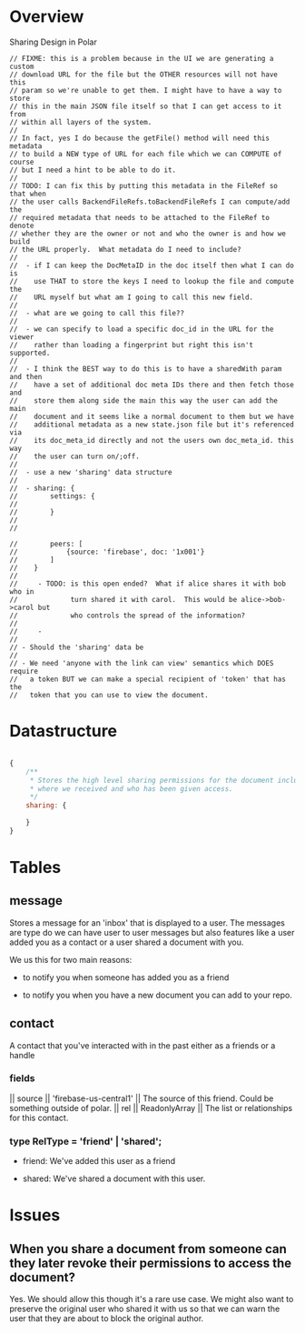 # Overview

Sharing Design in Polar



    // FIXME: this is a problem because in the UI we are generating a custom
    // download URL for the file but the OTHER resources will not have this
    // param so we're unable to get them. I might have to have a way to store
    // this in the main JSON file itself so that I can get access to it from
    // within all layers of the system.
    //
    // In fact, yes I do because the getFile() method will need this metadata
    // to build a NEW type of URL for each file which we can COMPUTE of course
    // but I need a hint to be able to do it.
    //
    // TODO: I can fix this by putting this metadata in the FileRef so that when
    // the user calls BackendFileRefs.toBackendFileRefs I can compute/add the
    // required metadata that needs to be attached to the FileRef to denote
    // whether they are the owner or not and who the owner is and how we build
    // the URL properly.  What metadata do I need to include?
    //
    //  - if I can keep the DocMetaID in the doc itself then what I can do is
    //    use THAT to store the keys I need to lookup the file and compute the
    //    URL myself but what am I going to call this new field.
    //
    //  - what are we going to call this file??
    //
    //  - we can specify to load a specific doc_id in the URL for the viewer
    //    rather than loading a fingerprint but right this isn't supported.
    //
    //  - I think the BEST way to do this is to have a sharedWith param and then
    //    have a set of additional doc meta IDs there and then fetch those and
    //    store them along side the main this way the user can add the main
    //    document and it seems like a normal document to them but we have
    //    additional metadata as a new state.json file but it's referenced via
    //    its doc_meta_id directly and not the users own doc_meta_id. this way
    //    the user can turn on/;off.
    //
    //  - use a new 'sharing' data structure
    //
    //  - sharing: {
    //        settings: {
    //
    //        }
    //
    //
    
    //        peers: [
    //            {source: 'firebase', doc: '1x001'}
    //        ]
    //    }
    //
    //     - TODO: is this open ended?  What if alice shares it with bob who in
    //             turn shared it with carol.  This would be alice->bob->carol but
    //             who controls the spread of the information?
    //
    //     -
    //
    // - Should the 'sharing' data be
    //
    // - We need 'anyone with the link can view' semantics which DOES require
    //   a token BUT we can make a special recipient of 'token' that has the
    //   token that you can use to view the document.

# Datastructure

```javascript

{
    /**
     * Stores the high level sharing permissions for the document including 
     * where we received and who has been given access.
     */
    sharing: {
        
    }
}
```

# Tables

## message

Stores a message for an 'inbox' that is displayed to a user. The messages are 
type do we can have user to user messages but also features like a user added 
you as a contact or a user shared a document with you.

We us this for two main reasons:

- to notify you when someone has added you as a friend

- to notify you when you have a new document you can add to your repo.

## contact

A contact that you've interacted with in the past either as a friends or a handle

### fields

|| source || 'firebase-us-central1' || The source of this friend. Could be something outside of polar.
|| rel || ReadonlyArray<RelType> || The list or relationships for this contact.  
 
### type RelType = 'friend' | 'shared';

- friend: We've added this user as a friend

- shared: We've shared a document with this user.

# Issues

## When you share a document from someone can they later revoke their permissions to access the document?

Yes.  We should allow this though it's a rare use case.  We might also want to 
preserve the original user who shared it with us so that we can warn the user 
that they are about to block the original author.   

